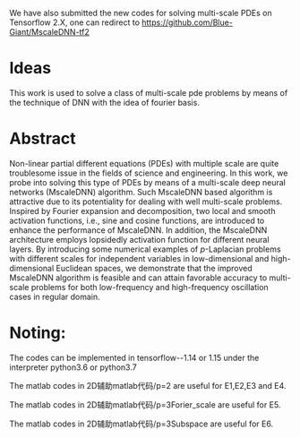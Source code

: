 We have also submitted the new codes for solving multi-scale PDEs on Tensorflow 2.X, one can redirect to https://github.com/Blue-Giant/MscaleDNN-tf2

# Ideas
This work is used to solve a class of multi-scale pde problems by means of the technique of DNN with the idea of fourier basis.

# Abstract
Non-linear partial different equations (PDEs) with multiple scale are quite troublesome issue in the fields of science and engineering. In this work, we probe into solving this type of PDEs by means of a multi-scale deep neural networks (MscaleDNN) algorithm. Such MscaleDNN based algorithm is attractive due to its potentiality for dealing with well multi-scale problems. Inspired by Fourier expansion and decomposition, two local and smooth activation functions, i.e., sine and cosine functions, are introduced to enhance the performance of MscaleDNN. In addition, the MscaleDNN architecture employs lopsidedly activation function for different neural layers. By introducing some numerical examples of $p$-Laplacian problems with different scales for independent variables in low-dimensional and high-dimensional Euclidean spaces, we demonstrate that the improved MscaleDNN algorithm is feasible and can attain favorable accuracy to multi-scale problems for both low-frequency and high-frequency oscillation cases in regular domain.

# Noting:
The codes can be implemented in tensorflow--1.14 or 1.15 under the interpreter python3.6 or python3.7

The matlab codes in 2D辅助matlab代码/p=2 are useful for E1,E2,E3 and E4.

The matlab codes in 2D辅助matlab代码/p=3Forier_scale are useful for E5.

The matlab codes in 2D辅助matlab代码/p=3Subspace are useful for E6.
